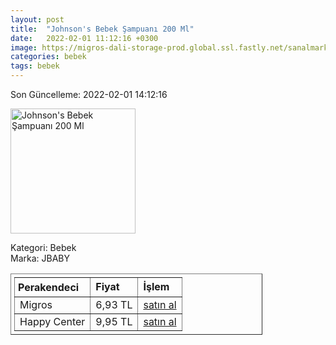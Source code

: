 ```yaml
---
layout: post
title:  "Johnson's Bebek Şampuanı 200 Ml"
date:   2022-02-01 11:12:16 +0300
image: https://migros-dali-storage-prod.global.ssl.fastly.net/sanalmarket/product/31600031/31600031-488cae-1650x1650.jpg
categories: bebek
tags: bebek
---
```


Son Güncelleme: 2022-02-01 14:12:16

<img src="https://migros-dali-storage-prod.global.ssl.fastly.net/sanalmarket/product/31600031/31600031-488cae-1650x1650.jpg" width="200" alt="Johnson's Bebek Şampuanı 200 Ml" />

Kategori: Bebek
<br />
Marka: JBABY

<table border="1" style="padding: 5px;width:80%;">
  <tr>
    <td style="padding: 5px;"><strong>Perakendeci</strong></td>
    <td><strong>Fiyat</strong></td>
    <td><strong>İşlem</strong></td>
  </tr>
  <tr>
              <td>Migros</td>
              <td>6,93 TL</td>
              <td><a target="_blank" href="https://www.migros.com.tr/johnsons-bebek-sampuani-200-ml-p-1e22d9f">satın al</a></td>
            </tr><tr>
              <td>Happy Center</td>
              <td>9,95 TL</td>
              <td><a target="_blank" href="https://www.happycenter.com.tr/Jb_Sampuan_200_Ml_">satın al</a></td>
            </tr>
</table>
